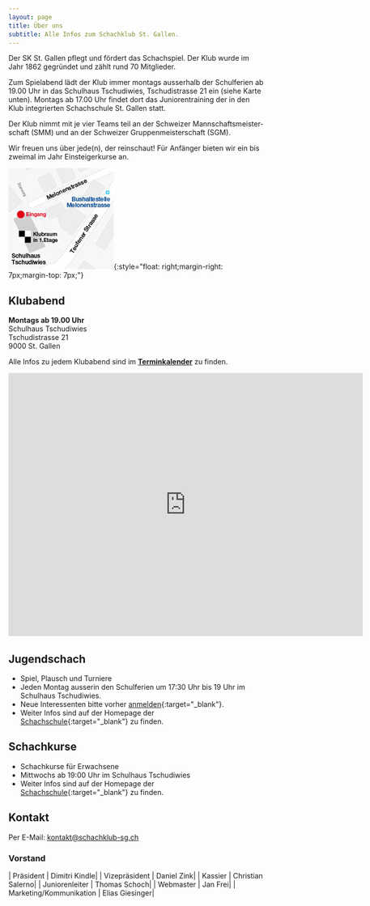 ```yaml
---
layout: page
title: Über uns
subtitle: Alle Infos zum Schachklub St. Gallen.
---
```


Der SK St. Gallen pflegt und fördert das Schachspiel. Der Klub wurde im Jahr 1862 gegründet und zählt rund 70 Mitglieder.

Zum Spielabend lädt der Klub immer montags ausserhalb der Schulferien ab 19.00 Uhr in das Schulhaus Tschudiwies, Tschudistrasse 21 ein (siehe Karte unten). Montags ab 17.00 Uhr findet dort das Junioren­training der in den Klub integrierten Schach­schule St. Gallen statt.

Der Klub nimmt mit je vier Teams teil an der Schwei­zer Mann­schafts­meister­schaft (SMM) und an der Schwei­zer Gruppen­meister­schaft (SGM).

Wir freuen uns über jede(n), der reinschaut! Für Anfän­ger bieten wir ein bis zweimal im Jahr Einsteiger­kurse an.

[![Karte](/assets/img/MiniKarteTschudiwies208.jpg)](/aboutme){:style="float: right;margin-right: 7px;margin-top: 7px;"}

## Klubabend

**Montags ab 19.00 Uhr**\
Schulhaus Tschudiwies\
Tschudistrasse 21\
9000 St. Gallen

Alle Infos zu jedem Klubabend sind im **[Terminkalender](../terminkalender)** zu finden.

<iframe width="700" height="520" frameborder="0" src="https://www.google.com/maps/embed?pb=!1m18!1m12!1m3!1d674.93530140726!2d9.365126888139532!3d47.416988806160745!2m3!1f0!2f0!3f0!3m2!1i1024!2i768!4f13.1!3m3!1m2!1s0x479b1fca7162f0e7%3A0x4b117315f3b797f3!2sTschudistrasse+21%2C+9000+St.+Gallen!5e0!3m2!1sde!2sch!4v1522354086375"></iframe>

## Jugendschach

- Spiel, Plausch und Turniere
- Jeden Montag ausserin den Schulferien um 17:30 Uhr bis 19 Uhr im Schulhaus Tschudiwies.
- Neue Interessenten bitte vorher [anmelden](http://www.schachschule-sg.ch/jugendschach/anmeldung){:target="\_blank"}.
- Weiter Infos sind auf der Homepage der [Schachschule](http://www.schachschule-sg.ch/jugendschach/kurse){:target="\_blank"} zu finden.

## Schachkurse

- Schachkurse für Erwachsene
- Mittwochs ab 19:00 Uhr im Schulhaus Tschudiwies
- Weiter Infos sind auf der Homepage der [Schachschule](http://www.schachschule-sg.ch/erwachsene/kurse){:target="\_blank"} zu finden.

## Kontakt

Per E-Mail: [kontakt@schachklub-sg.ch](mailto:kontakt@schachklub-sg.ch)

### Vorstand

| Präsident | Dimitri Kindle|
| Vizepräsident | Daniel Zink|
| Kassier | Christian Salerno|
| Juniorenleiter | Thomas Schoch|
| Webmaster | Jan Frei|
| Marketing/Kommunikation | Elias Giesinger|
